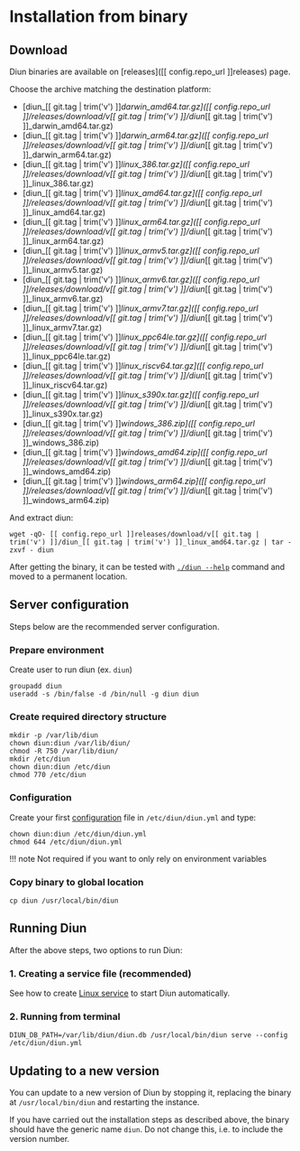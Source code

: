 # Installation from binary

## Download

Diun binaries are available on [releases]([[ config.repo_url ]]releases) page.

Choose the archive matching the destination platform:

* [diun_[[ git.tag | trim('v') ]]_darwin_amd64.tar.gz]([[ config.repo_url ]]/releases/download/v[[ git.tag | trim('v') ]]/diun_[[ git.tag | trim('v') ]]_darwin_amd64.tar.gz)
* [diun_[[ git.tag | trim('v') ]]_darwin_arm64.tar.gz]([[ config.repo_url ]]/releases/download/v[[ git.tag | trim('v') ]]/diun_[[ git.tag | trim('v') ]]_darwin_arm64.tar.gz)
* [diun_[[ git.tag | trim('v') ]]_linux_386.tar.gz]([[ config.repo_url ]]/releases/download/v[[ git.tag | trim('v') ]]/diun_[[ git.tag | trim('v') ]]_linux_386.tar.gz)
* [diun_[[ git.tag | trim('v') ]]_linux_amd64.tar.gz]([[ config.repo_url ]]/releases/download/v[[ git.tag | trim('v') ]]/diun_[[ git.tag | trim('v') ]]_linux_amd64.tar.gz)
* [diun_[[ git.tag | trim('v') ]]_linux_arm64.tar.gz]([[ config.repo_url ]]/releases/download/v[[ git.tag | trim('v') ]]/diun_[[ git.tag | trim('v') ]]_linux_arm64.tar.gz)
* [diun_[[ git.tag | trim('v') ]]_linux_armv5.tar.gz]([[ config.repo_url ]]/releases/download/v[[ git.tag | trim('v') ]]/diun_[[ git.tag | trim('v') ]]_linux_armv5.tar.gz)
* [diun_[[ git.tag | trim('v') ]]_linux_armv6.tar.gz]([[ config.repo_url ]]/releases/download/v[[ git.tag | trim('v') ]]/diun_[[ git.tag | trim('v') ]]_linux_armv6.tar.gz)
* [diun_[[ git.tag | trim('v') ]]_linux_armv7.tar.gz]([[ config.repo_url ]]/releases/download/v[[ git.tag | trim('v') ]]/diun_[[ git.tag | trim('v') ]]_linux_armv7.tar.gz)
* [diun_[[ git.tag | trim('v') ]]_linux_ppc64le.tar.gz]([[ config.repo_url ]]/releases/download/v[[ git.tag | trim('v') ]]/diun_[[ git.tag | trim('v') ]]_linux_ppc64le.tar.gz)
* [diun_[[ git.tag | trim('v') ]]_linux_riscv64.tar.gz]([[ config.repo_url ]]/releases/download/v[[ git.tag | trim('v') ]]/diun_[[ git.tag | trim('v') ]]_linux_riscv64.tar.gz)
* [diun_[[ git.tag | trim('v') ]]_linux_s390x.tar.gz]([[ config.repo_url ]]/releases/download/v[[ git.tag | trim('v') ]]/diun_[[ git.tag | trim('v') ]]_linux_s390x.tar.gz)
* [diun_[[ git.tag | trim('v') ]]_windows_386.zip]([[ config.repo_url ]]/releases/download/v[[ git.tag | trim('v') ]]/diun_[[ git.tag | trim('v') ]]_windows_386.zip)
* [diun_[[ git.tag | trim('v') ]]_windows_amd64.zip]([[ config.repo_url ]]/releases/download/v[[ git.tag | trim('v') ]]/diun_[[ git.tag | trim('v') ]]_windows_amd64.zip)
* [diun_[[ git.tag | trim('v') ]]_windows_arm64.zip]([[ config.repo_url ]]/releases/download/v[[ git.tag | trim('v') ]]/diun_[[ git.tag | trim('v') ]]_windows_arm64.zip)

And extract diun:

```shell
wget -qO- [[ config.repo_url ]]releases/download/v[[ git.tag | trim('v') ]]/diun_[[ git.tag | trim('v') ]]_linux_amd64.tar.gz | tar -zxvf - diun
```

After getting the binary, it can be tested with [`./diun --help`](../usage/command-line.md#global-options) command
and moved to a permanent location.

## Server configuration

Steps below are the recommended server configuration.

### Prepare environment

Create user to run diun (ex. `diun`)

```shell
groupadd diun
useradd -s /bin/false -d /bin/null -g diun diun
```

### Create required directory structure

```shell
mkdir -p /var/lib/diun
chown diun:diun /var/lib/diun/
chmod -R 750 /var/lib/diun/
mkdir /etc/diun
chown diun:diun /etc/diun
chmod 770 /etc/diun
```

### Configuration

Create your first [configuration](../config/index.md) file in `/etc/diun/diun.yml` and type:

```shell
chown diun:diun /etc/diun/diun.yml
chmod 644 /etc/diun/diun.yml
```

!!! note
    Not required if you want to only rely on environment variables

### Copy binary to global location

```shell
cp diun /usr/local/bin/diun
```

## Running Diun

After the above steps, two options to run Diun:

### 1. Creating a service file (recommended)

See how to create [Linux service](linux-service.md) to start Diun automatically.

### 2. Running from terminal

```shell
DIUN_DB_PATH=/var/lib/diun/diun.db /usr/local/bin/diun serve --config /etc/diun/diun.yml
```

## Updating to a new version

You can update to a new version of Diun by stopping it, replacing the binary at `/usr/local/bin/diun` and restarting
the instance.

If you have carried out the installation steps as described above, the binary should have the generic name `diun`. Do
not change this, i.e. to include the version number.
